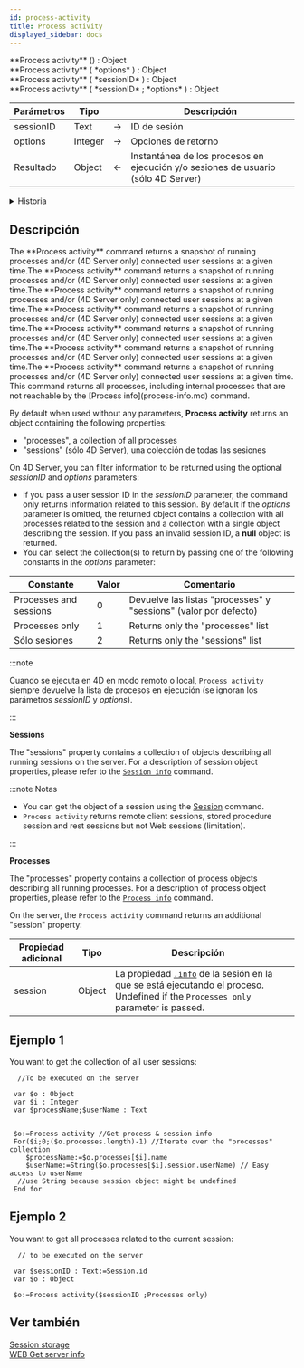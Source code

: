 ```yaml
---
id: process-activity
title: Process activity
displayed_sidebar: docs
---
```


<!--REF #_command_.Process activity.Syntax-->**Process activity** () : Object<br/>**Process activity** ( *options* ) : Object<br/>**Process activity** ( *sessionID* ) : Object<br/>**Process activity** ( *sessionID* ; *options* ) : Object<!-- END REF-->

<!--REF #_command_.Process activity.Params-->

| Parámetros | Tipo    |                             | Descripción                                                                                          |
| ---------- | ------- | --------------------------- | ---------------------------------------------------------------------------------------------------- |
| sessionID  | Text    | &#8594; | ID de sesión                                                                                         |
| options    | Integer | &#8594; | Opciones de retorno                                                                                  |
| Resultado  | Object  | &#8592; | Instantánea de los procesos en ejecución y/o sesiones de usuario (sólo 4D Server) |

<!-- END REF-->

<details><summary>Historia</summary>

| Lanzamiento | Modificaciones                    |
| ----------- | --------------------------------- |
| 20 R7       | Soporte del parámetro *sessionID* |

</details>

## Descripción

<!--REF #_command_.Process activity.Summary-->The **Process activity** command returns a snapshot of running processes and/or (4D Server only) connected user sessions at a given time.<!-- END REF-->The **Process activity** command returns a snapshot of running processes and/or (4D Server only) connected user sessions at a given time.The **Process activity** command returns a snapshot of running processes and/or (4D Server only) connected user sessions at a given time.The **Process activity** command returns a snapshot of running processes and/or (4D Server only) connected user sessions at a given time.The **Process activity** command returns a snapshot of running processes and/or (4D Server only) connected user sessions at a given time.The **Process activity** command returns a snapshot of running processes and/or (4D Server only) connected user sessions at a given time.The **Process activity** command returns a snapshot of running processes and/or (4D Server only) connected user sessions at a given time. This command returns all processes, including internal processes that are not reachable by the [Process info](process-info.md) command. 

By default when used without any parameters, **Process activity** returns an object containing the following properties:

- "processes", a collection of all processes
- "sessions" (sólo 4D Server), una colección de todas las sesiones

On 4D Server, you can filter information to be returned using the optional *sessionID* and *options* parameters:

- If you pass a user session ID in the *sessionID* parameter, the command only returns information related to this session. By default if the *options* parameter is omitted, the returned object contains a collection with all processes related to the session and a collection with a single object describing the session. If you pass an invalid session ID, a **null** object is returned.
- You can select the collection(s) to return by passing one of the following constants in the *options* parameter:

| Constante              | Valor | Comentario                                                                          |
| ---------------------- | ----- | ----------------------------------------------------------------------------------- |
| Processes and sessions | 0     | Devuelve las listas "processes" y "sessions" (valor por defecto) |
| Processes only         | 1     | Returns only the "processes" list                                                   |
| Sólo sesiones          | 2     | Returns only the "sessions" list                                                    |

:::note

Cuando se ejecuta en 4D en modo remoto o local, `Process activity` siempre devuelve la lista de procesos en ejecución (se ignoran los parámetros *sessionID* y *options*).

:::

**Sessions**

The "sessions" property contains a collection of objects describing all running sessions on the server. For a description of session object properties, please refer to the [`Session info`](session-info.md) command.

:::note Notas

- You can get the object of a session using the [Session](session.md) command.
- `Process activity` returns remote client sessions, stored procedure session and rest sessions but not Web sessions (limitation).

:::

**Processes**

The "processes" property contains a collection of process objects describing all running processes. For a description of process object properties, please refer to the [`Process info`](process-info.md) command.

On the server, the `Process activity` command returns an additional "session" property:

| Propiedad adicional | Tipo   | Descripción                                                                                                                                                                                      |   |
| ------------------- | ------ | ------------------------------------------------------------------------------------------------------------------------------------------------------------------------------------------------ | - |
| session             | Object | La propiedad [`.info`](../API/SessionClass.md#info) de la sesión en la que se está ejecutando el proceso. Undefined if the `Processes only` parameter is passed. |   |

## Ejemplo 1

You want to get the collection of all user sessions:

```4d
  //To be executed on the server
 
 var $o : Object
 var $i : Integer
 var $processName;$userName : Text

 
 $o:=Process activity //Get process & session info
 For($i;0;($o.processes.length)-1) //Iterate over the "processes" collection
    $processName:=$o.processes[$i].name
    $userName:=String($o.processes[$i].session.userName) // Easy access to userName
  //use String because session object might be undefined
 End for
```

## Ejemplo 2

You want to get all processes related to the current session:

```4d
  // to be executed on the server
 
 var $sessionID : Text:=Session.id
 var $o : Object
 
 $o:=Process activity($sessionID ;Processes only)

```

## Ver también

[Session storage](session-storage.md)\
[WEB Get server info](../commands-legacy/web-get-server-info.md)